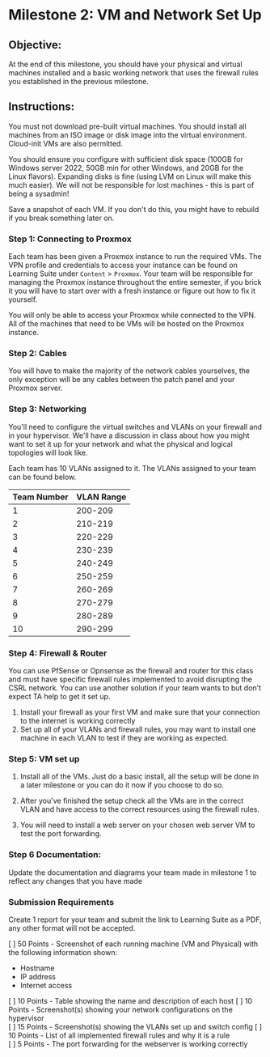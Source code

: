 # Milestone 2: VM and Network Set Up

## Objective:

At the end of this milestone, you should have your physical and virtual machines installed and a basic working network that uses the firewall rules you established in the previous milestone.

## Instructions:

You must not download pre-built virtual machines. You should install all machines from an ISO image or disk image into the virtual environment. Cloud-init VMs are also permitted.

You should ensure you configure with sufficient disk space (100GB for Windows server 2022, 50GB min for other Windows, and 20GB for the Linux flavors). Expanding disks is fine (using LVM on Linux will make this much easier). We will not be responsible for lost machines - this is part of being a sysadmin!

Save a snapshot of each VM. If you don't do this, you might have to rebuild if you break something later on.

### Step 1: Connecting to Proxmox

Each team has been given a Proxmox instance to run the required VMs. The VPN profile and credentials to access your instance can be found on Learning Suite under `Content` > `Proxmox`. Your team will be responsible for managing the Proxmox instance throughout the entire semester, if you brick it you will have to start over with a fresh instance or figure out how to fix it yourself.

You will only be able to access your Proxmox while connected to the VPN. All of the machines that need to be VMs will be hosted on the Proxmox instance.

### Step 2: Cables

You will have to make the majority of the network cables yourselves, the only exception will be any cables between the patch panel and your Proxmox server.

### Step 3: Networking

You'll need to configure the virtual switches and VLANs on your firewall and in your hypervisor. We'll have a discussion in class about how you might want to set it up for your network and what the physical and logical topologies will look like.

Each team has 10 VLANs assigned to it. The VLANs assigned to your team can be found below.

| Team Number | VLAN Range|
| - | -- |
| 1  |   200-209 |
| 2  |   210-219 |
| 3  |   220-229 |
| 4  |   230-239 |
| 5  |   240-249 |
| 6  |   250-259 |
| 7  |   260-269 |
| 8  |   270-279 |
| 9  |   280-289 |
| 10 |	 290-299 |

### Step 4: Firewall & Router

You can use PfSense or Opnsense as the firewall and router for this class and must have specific firewall rules implemented to avoid disrupting the CSRL network. You can use another solution if your team wants to but don't expect TA help to get it set up.

1. Install your firewall as your first VM and make sure that your connection to the internet is working correctly
1. Set up all of your VLANs and firewall rules, you may want to install one machine in each VLAN to test if they are working as expected.

### Step 5: VM set up

1. Install all of the VMs. Just do a basic install, all the setup will be done in a later milestone or you can do it now if you choose to do so.
1. After you've finished the setup check all the VMs are in the correct VLAN and have access to the correct resources using the firewall rules.

1. You will need to install a web server on your chosen web server VM to test the port forwarding. 

### Step 6 Documentation:

Update the documentation and diagrams your team made in milestone 1 to reflect any changes that you have made

### Submission Requirements

Create 1 report for your team and submit the link to Learning Suite as a PDF, any other format will not be accepted.

[ ] 50 Points - Screenshot of each running machine (VM and Physical) with the following information shown:
- Hostname
- IP address
- Internet access  

[ ] 10 Points - Table showing the name and description of each host
[ ] 10 Points - Screenshot(s) showing your network configurations on the hypervisor  
[ ] 15 Points - Screenshot(s) showing the VLANs set up and switch config 
[ ] 10 Points - List of all implemented firewall rules and why it is a rule  
[ ] 5 Points - The port forwarding for the webserver is working correctly 
